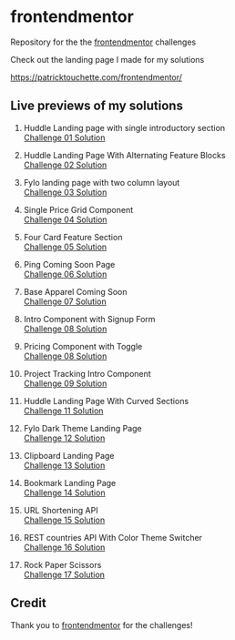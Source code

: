 # frontendmentor

Repository for the the [frontendmentor](https://www.frontendmentor.io/) challenges

Check out the landing page I made for my solutions

https://patricktouchette.com/frontendmentor/

## Live previews of my solutions

1. Huddle Landing page with single introductory section  
   [Challenge 01 Solution](https://patricktouchette.com/frontendmentor/01-huddle-landing-page-with-single-introductory-section/)

2. Huddle Landing Page With Alternating Feature Blocks  
   [Challenge 02 Solution](https://patricktouchette.com/frontendmentor/02-huddle-landing-page-with-alternating-feature-blocks/)

3. Fylo landing page with two column layout  
   [Challenge 03 Solution](https://patricktouchette.com/frontendmentor/03-fylo-landing-page-with-two-column-layout/)

4. Single Price Grid Component  
   [Challenge 04 Solution](https://patricktouchette.com/frontendmentor/04-single-price-grid-component/)

5. Four Card Feature Section  
   [Challenge 05 Solution](https://patricktouchette.com/frontendmentor/05-four-card-feature-section/)

6. Ping Coming Soon Page  
   [Challenge 06 Solution](https://patricktouchette.com/frontendmentor/06-ping-coming-soon-page/)

7. Base Apparel Coming Soon  
   [Challenge 07 Solution](https://patricktouchette.com/frontendmentor/07-base-apparel-coming-soon/)

8. Intro Component with Signup Form  
   [Challenge 08 Solution](https://patricktouchette.com/frontendmentor/08-intro-component-with-signup-form/)

9. Pricing Component with Toggle  
   [Challenge 08 Solution](https://patricktouchette.com/frontendmentor/09-pricing-component-with-toggle/)

10. Project Tracking Intro Component  
    [Challenge 09 Solution](https://patricktouchette.com/frontendmentor/10-project-tracking-intro-component/)

11. Huddle Landing Page With Curved Sections  
    [Challenge 11 Solution](https://patricktouchette.com/frontendmentor/11-huddle-landing-page-with-curved-sections/)

12. Fylo Dark Theme Landing Page  
    [Challenge 12 Solution](https://patricktouchette.com/frontendmentor/12-fylo-dark-theme-landing-page/)

13. Clipboard Landing Page  
    [Challenge 13 Solution](https://patricktouchette.com/frontendmentor/13-clipboard-landing-page/)

14. Bookmark Landing Page  
    [Challenge 14 Solution](https://patricktouchette.com/frontendmentor/14-bookmark-landing-page/)

15. URL Shortening API  
    [Challenge 15 Solution](https://patricktouchette.com/frontendmentor/15-url-shortening-api/)

16. REST countries API With Color Theme Switcher  
    [Challenge 16 Solution](https://patricktouchette.com/frontendmentor/16-rest-countries-api-with-color-theme-switcher/)

17. Rock Paper Scissors  
    [Challenge 17 Solution](https://patricktouchette.com/frontendmentor/17-rock-paper-scissors/)

## Credit

Thank you to [frontendmentor](https://www.frontendmentor.io/) for the challenges!

